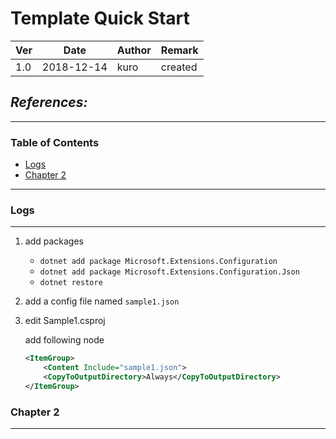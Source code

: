 # Template Quick Start

|Ver|Date|Author|Remark
|:-|:-:|:-|:-
|1.0|2018-12-14|kuro|created

## *References:*

---

### Table of Contents

* [Logs](#Logs)
* [Chapter 2](#Chapter-2)

---

### Logs

---

1. add packages
    * ```dotnet add package Microsoft.Extensions.Configuration```
    * ```dotnet add package Microsoft.Extensions.Configuration.Json```
    * ```dotnet restore```
1. add a config file named ```sample1.json```
1. edit Sample1.csproj

    add following node
    ```xml
    <ItemGroup>
        <Content Include="sample1.json">
        <CopyToOutputDirectory>Always</CopyToOutputDirectory>
    </ItemGroup>
    ```

### Chapter 2

---
